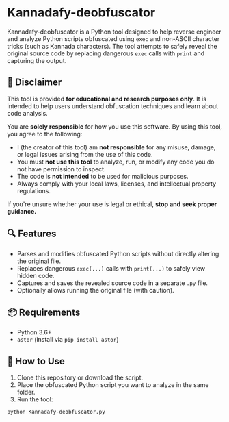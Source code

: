 # Kannadafy-deobfuscator

Kannadafy-deobfuscator is a Python tool designed to help reverse engineer and analyze Python scripts obfuscated using `exec` and non-ASCII character tricks (such as Kannada characters). The tool attempts to safely reveal the original source code by replacing dangerous `exec` calls with `print` and capturing the output.

## 🚨 Disclaimer

This tool is provided **for educational and research purposes only**. It is intended to help users understand obfuscation techniques and learn about code analysis.

You are **solely responsible** for how you use this software. By using this tool, you agree to the following:

- I (the creator of this tool) am **not responsible** for any misuse, damage, or legal issues arising from the use of this code.
- You must **not use this tool** to analyze, run, or modify any code you do not have permission to inspect.
- The code is **not intended** to be used for malicious purposes.
- Always comply with your local laws, licenses, and intellectual property regulations.

If you're unsure whether your use is legal or ethical, **stop and seek proper guidance.**

## 🔍 Features

- Parses and modifies obfuscated Python scripts without directly altering the original file.
- Replaces dangerous `exec(...)` calls with `print(...)` to safely view hidden code.
- Captures and saves the revealed source code in a separate `.py` file.
- Optionally allows running the original file (with caution).

## 📦 Requirements

- Python 3.6+
- `astor` (install via `pip install astor`)

## 🚀 How to Use

1. Clone this repository or download the script.
2. Place the obfuscated Python script you want to analyze in the same folder.
3. Run the tool:

```bash
python Kannadafy-deobfuscator.py

